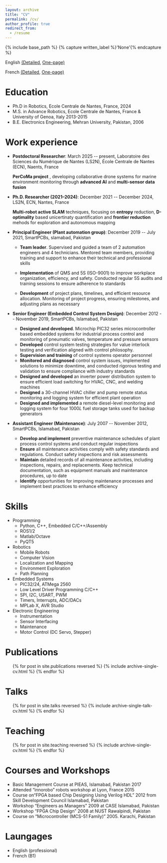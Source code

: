 ```yaml
---
layout: archive
title: "CV"
permalink: /cv/
author_profile: true
redirect_from:
  - /resume
---
```



{% include base_path %}
{% capture written_label %}'None'{% endcapture %}

English <u><a href="https://mf-ahmed.github.io/mfa/files/AHMED_CV_English.pdf">(Detailed</a></u>, <u><a href="https://mf-ahmed.github.io/mfa/files/Onepage_CV_Ahmed_Anglais.pdf">One-page)</a></u>

French <u><a href="https://mf-ahmed.github.io/mfa/files/AHMED_CV_French.pdf">(Detailed</a></u>, <u><a href="https://mf-ahmed.github.io/mfa/files/Onepage_CV_Ahmed_French.pdf">One-page)</a></u>





<!--  <embed src="https://mf-ahmed.github.io/mfa/files/AHMED_CV_English_latest.pdf" type="application/pdf" width="800px" #height="600px" /> -->


Education
======
* Ph.D in Robotics, Ecole Centrale de Nantes, France, 2024 
* M.S. in Advance Robotics, Ecole Centrale de Nantes, France & University of Genoa, Italy 2013-2015
* B.E. Electronics Engineering, Mehran University, Pakistan, 2006

Work experience
======

* **Postdoctoral Researcher**:  March 2025 -- present, Laboratoire des Sciences du Numérique de Nantes (LS2N), École Centrale de Nantes (ECN), Naents, France 

  **PerCoMa project** , developing collaborative drone systems for marine environment monitoring through **advanced AI**  and **multi-sensor data fusion**   

* **Ph.D. Researcher (2021–2024)**: December 2021 -- December 2024, LS2N, ECN, Nantes, France   

  **Multi-robot active SLAM** techniques, focusing on **entropy** reduction, **D-optimality** based unicertinaty quantification and **frontier reduction** mehods for exploration and autonomous mapping  

* **Principal Engineer (Plant automation group)**: December 2019 -- July 2021, SmartPCBs, slamabad, Pakistan 

  * **Team leader**. Supervised and guided a team of 2 automation engineers and 4 technicians. Mentored team members, providing training and support to enhance their technical and professional skills

  * **Implementation** of QMS and 5S (ISO-9001) to improve workplace organization, efficiency, and safety. Conducted regular 5S audits and training sessions to ensure adherence to standards

  * **Development** of project plans, timelines, and efficient resource allocation. Monitoring of project progress, ensuring milestones, and adjusting plans as necessary
  
* **Senior Engineer (Embedded Control System Design)**: December 2012 -- November 2019, SmartPCBs, Islamabad, Pakistan 
   * **Designed and developed**. Microchip PIC32 series microcontroller based embedded systems for industrial process control and monitoring of pneumatic valves, temperature  and pressure sensors
  * **Developed** control system testing strategies for value interlock testing and verification aligned with control philosophy. 
  * **Supervision and training** of control systems operator personnel
  * **Monitored and diagnosed** control system issues, implemented solutions to minimize downtime, and conducted rigorous testing and validation to ensure compliance with industry standards
  * **Designed and developed** an inverter power distribution system to ensure efficient load switching for HVAC, CNC, and welding machines
  * **Designed** a 30-channel HVAC chiller and pump remote status monitoring and logging system for efficient plant operation
  * **Designed and implemented** a remote diesel-level monitoring and logging system for four 1000$L$ fuel storage tanks used for backup generators

* **Assistant Engineer (Maintenance)**: July 2007 -- November 2012, SmartPCBs, Islamabad, Pakistan 
  * **Develop and implement** preventive maintenance schedules of plant process control systems and conduct regular inspections
  * **Ensure** all maintenance activities comply with safety standards and regulations. Conduct safety inspections and risk assessments
  * **Maintain** detailed records of all maintenance activities, including inspections, repairs, and replacements. Keep technical documentation, such as equipment manuals and maintenance procedures, up to date
  * **Identify** opportunities for improving maintenance processes and implement best practices to enhance efficiency
  
Skills
======
* Programming
  * Python, C++, Embedded C/C++/Assembly
  * ROS1/2
  * Matlab/Octave
  * PyQT5  
* Robotics
  * Mobile Robots
  * Computer Vision
  * Localization and Mapping
  * Environment Exploration
  * Path Planning
* Embedded Systems
  * PIC32/24, ATMega 2560
  * Low Level Driver Programming C/C++
  * SPI, I2C, USART, PWM
  * Timers, Interrupts, ADC/DACs
  * MPLab X, AVR Studio
* Electronic Engineering
  * Instrumentation
  * Sensor Interfacing
  * Maintenance
  * Motor Control (DC Servo, Stepper)


Publications
======
  <ul>{% for post in site.publications reversed %}
    {% include archive-single-cv.html %}
  {% endfor %}</ul>
  
Talks
======
  <ul>{% for post in site.talks reversed %}
    {% include archive-single-talk-cv.html  %}
  {% endfor %}</ul>
  
Teaching
======
  <ul>{% for post in site.teaching reversed %}
    {% include archive-single-cv.html %}
  {% endfor %}</ul>
  
Courses and Workshops
======
* Basic Management Course at PIEAS, Islamabad, Pakistan 2017
* Attended “innorobo” robots workshop at Lyon, France 2015
* Course on“FPGA based Chip Designing Using Verilog HDL” 2012 from Skill Development Council Islamabad, Pakistan
* Workshop “Engineers as Managers” 2009 at CASE Islamabad, Pakistan
* Workshop “FPGA Chip Design” 2008 at NUST Rawalpindi, Pakistan
* Course on “Microcontroller (MCS-51 Family)” 2005. Karachi, Pakistan


Laungages
======
* English (professional)
* French (B1) 


